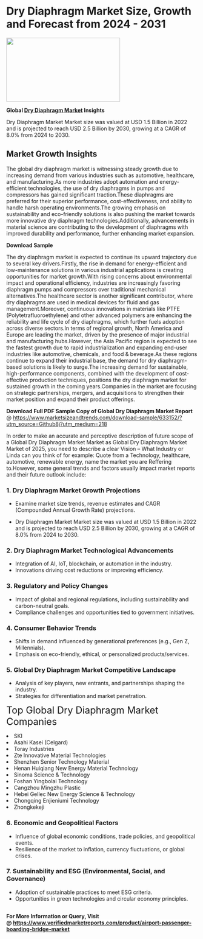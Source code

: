<H1>Dry Diaphragm Market Size, Growth and Forecast from 2024 - 2031</H1><img class="aligncenter size-medium wp-image-584254" src="https://thirdeyenews.in/wp-content/uploads/2024/09/Global-Market-Research-300x168.jpeg" alt="" width="300" height="168" /><p><strong>Global&nbsp;<a href="https://www.marketsizeandtrends.com/download-sample/633152/?utm_source=Github8j?utm_medium=218">Dry Diaphragm Market</a> Insights</strong></p><p>Dry Diaphragm Market Market size was valued at USD 1.5 Billion in 2022 and is projected to reach USD 2.5 Billion by 2030, growing at a CAGR of 8.0% from 2024 to 2030.</p><p><h2>Market Growth Insights</h2> <p>The global dry diaphragm market is witnessing steady growth due to increasing demand from various industries such as automotive, healthcare, and manufacturing.As more industries adopt automation and energy-efficient technologies, the use of dry diaphragms in pumps and compressors has gained significant traction.These diaphragms are preferred for their superior performance, cost-effectiveness, and ability to handle harsh operating environments.The growing emphasis on sustainability and eco-friendly solutions is also pushing the market towards more innovative dry diaphragm technologies.Additionally, advancements in material science are contributing to the development of diaphragms with improved durability and performance, further enhancing market expansion.</p> <p><strong>Download Sample</strong></p> <p>The dry diaphragm market is expected to continue its upward trajectory due to several key drivers.Firstly, the rise in demand for energy-efficient and low-maintenance solutions in various industrial applications is creating opportunities for market growth.With rising concerns about environmental impact and operational efficiency, industries are increasingly favoring diaphragm pumps and compressors over traditional mechanical alternatives.The healthcare sector is another significant contributor, where dry diaphragms are used in medical devices for fluid and gas management.Moreover, continuous innovations in materials like PTFE (Polytetrafluoroethylene) and other advanced polymers are enhancing the reliability and life cycle of dry diaphragms, which further fuels adoption across diverse sectors.In terms of regional growth, North America and Europe are leading the market, driven by the presence of major industrial and manufacturing hubs.However, the Asia Pacific region is expected to see the fastest growth due to rapid industrialization and expanding end-user industries like automotive, chemicals, and food & beverage.As these regions continue to expand their industrial base, the demand for dry diaphragm-based solutions is likely to surge.The increasing demand for sustainable, high-performance components, combined with the development of cost-effective production techniques, positions the dry diaphragm market for sustained growth in the coming years.Companies in the market are focusing on strategic partnerships, mergers, and acquisitions to strengthen their market position and expand their product offerings.<p><span class=""><strong>Download Full PDF Sample Copy of Global Dry Diaphragm Market Report</strong> @ <a href="https://www.marketsizeandtrends.com/download-sample/633152/?utm_source=Github8j?utm_medium=218" target="_blank">https://www.marketsizeandtrends.com/download-sample/633152/?utm_source=Github8j?utm_medium=218</a></span></p><p>In order to make an accurate and perceptive description of future scope of a Global&nbsp;Dry Diaphragm Market Market as Global&nbsp;Dry Diaphragm Market Market of 2025, you need to describe a clear Vision &ndash; What Industry or Linda can you think of for example: Quote from a Technology, healthcare, automotive, renewable energy, name the market you are Reffering to.However, some general trends and factors usually impact market reports and their future outlook include:</p><h3>1.&nbsp;<strong>Dry Diaphragm Market Growth Projections</strong></h3><ul><li>Examine market size trends, revenue estimates and CAGR (Compounded Annual Growth Rate) projections.</li><li><p>Dry Diaphragm Market Market size was valued at USD 1.5 Billion in 2022 and is projected to reach USD 2.5 Billion by 2030, growing at a CAGR of 8.0% from 2024 to 2030.</p></li></ul><h3>2.&nbsp;<strong>Dry Diaphragm Market Technological Advancements</strong></h3><ul><li>Integration of AI, IoT, blockchain, or automation in the industry.</li><li>Innovations driving cost reductions or improving efficiency.</li></ul><h3>3.&nbsp;<strong>Regulatory and Policy Changes</strong></h3><ul><li>Impact of global and regional regulations, including sustainability and carbon-neutral goals.</li><li>Compliance challenges and opportunities tied to government initiatives.</li></ul><h3>4.&nbsp;<strong>Consumer Behavior Trends</strong></h3><ul><li>Shifts in demand influenced by generational preferences (e.g., Gen Z, Millennials).</li><li>Emphasis on eco-friendly, ethical, or personalized products/services.</li></ul><h3>5.&nbsp;<strong>Global Dry Diaphragm Market Competitive Landscape</strong></h3><ul><li>Analysis of key players, new entrants, and partnerships shaping the industry.</li><li>Strategies for differentiation and market penetration.</li></ul><p data-pm-slice="1 1 []"><span style="color: inherit; font-family: inherit; font-size: 25px;">Top Global Dry Diaphragm Market Companies</span></p><div class="" data-test-id=""><p><li>SKI</li><li> Asahi Kasei (Celgard)</li><li> Toray Industries</li><li> Zte Innovative Material Technologies</li><li> Shenzhen Senior Technology Material</li><li> Henan Huiqiang New Energy Material Technology</li><li> Sinoma Science & Technology</li><li> Foshan Yingbolai Technology</li><li> Cangzhou Mingzhu Plastic</li><li> Hebei Gellec New Energy Science & Technology</li><li> Chongqing Enjieniumi Technology</li><li> Zhongkekeji</li></p></div><h3>6.&nbsp;<strong>Economic and Geopolitical Factors</strong></h3><ul><li>Influence of global economic conditions, trade policies, and geopolitical events.</li><li>Resilience of the market to inflation, currency fluctuations, or global crises.</li></ul><h3>7.&nbsp;<strong>Sustainability and ESG (Environmental, Social, and Governance)</strong></h3><ul><li>Adoption of sustainable practices to meet ESG criteria.</li><li>Opportunities in green technologies and circular economy principles.</li></ul><h2><strong style="font-size: 14px;">For More Information or Query, Visit @&nbsp;</strong><a style="background-color: #ffffff; font-size: 14px;" href="https://www.marketsizeandtrends.com/report/dry-diaphragm-market/" target="_blank">https://www.verifiedmarketreports.com/product/airport-passenger-boarding-bridge-market</a></h2>